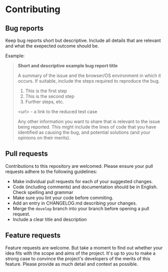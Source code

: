 # Contributing

## Bug reports

Keep bug reports short but descriptive. Include all details that are relevant and what the exepected outcome should be.

Example:

> **Short and descriptive example bug report title**
>
> A summary of the issue and the browser/OS environment in which it occurs. If suitable, include the steps required to reproduce the bug.
>
> 1. This is the first step
> 1. This is the second step
> 1. Further steps, etc.
>
> \<url> - a link to the reduced test case
>
> Any other information you want to share that is relevant to the issue being reported. This might include the lines of code that you have identified as causing the bug, and potential solutions (and your opinions on their merits).

## Pull requests

Contributions to this repository are welcomed. Please ensure your pull requests adhere to the following guidelines:

- Make individual pull requests for each of your suggested changes.
- Code (including comments) and documentation should be in English. Check spelling and grammar
- Make sure you lint your code before commiting.
- Add an entry in CHANGELOG.md describing your changes.
- Merge the `develop` branch into your branch before opening a pull request.
- Include a clear title and description

## Feature requests

Feature requests are welcome. But take a moment to find out whether your idea fits with the scope and aims of the project. It's up to you to make a strong case to convince the project's developers of the merits of this feature. Please provide as much detail and context as possible.
